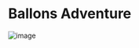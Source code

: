# Ballons Adventure

![image](https://user-images.githubusercontent.com/33181693/209558130-70b64029-a30a-4861-8242-2f1e2bfe8dad.png)

